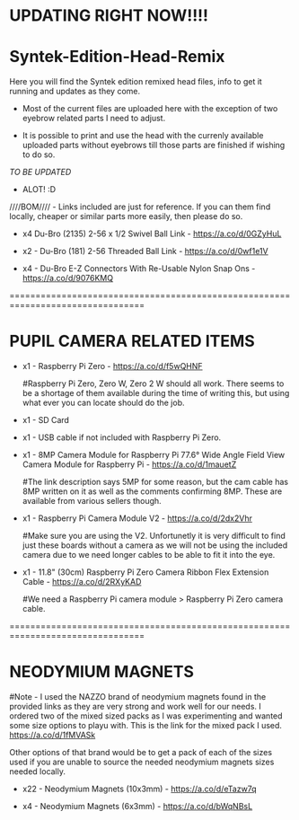 
UPDATING RIGHT NOW!!!!
=

# Syntek-Edition-Head-Remix
Here you will find the Syntek edition remixed head files, info to get it running and updates as they come.

- Most of the current files are uploaded here with the exception of two eyebrow related parts I need to adjust. 

- It is possible to print and use the head with the currenly available uploaded parts without eyebrows till those parts are finished if wishing to do so. 

*TO BE UPDATED*
- ALOT! :D

////BOM//// - Links included are just for reference. If you can them find locally, cheaper or similar parts more easily, then please do so.

- x4 Du-Bro (2135) 2-56 x 1/2 Swivel Ball Link - https://a.co/d/0GZyHuL

- x2 - Du-Bro (181) 2-56 Threaded Ball Link - https://a.co/d/0wf1e1V

- x4 - Du-Bro E-Z Connectors With Re-Usable Nylon Snap Ons - https://a.co/d/9076KMQ

================================================================================

PUPIL CAMERA RELATED ITEMS
=

- x1 - Raspberry Pi Zero - https://a.co/d/f5wQHNF

  #Raspberry Pi Zero, Zero W, Zero 2 W should all work. There seems to be a shortage of them available during the time of writing this, but using what ever     you can locate should do the job.

- x1 - SD Card

- x1 - USB cable if not included with Raspberry Pi Zero. 

- x1 - 8MP Camera Module for Raspberry Pi 77.6° Wide Angle Field View Camera Module for Raspberry Pi - https://a.co/d/1mauetZ 

  #The link description says 5MP for some reason, but the cam cable has 8MP written on it as well as the comments confirming 8MP. These are available from     various sellers though. 

- x1 - Raspberry Pi Camera Module V2 - https://a.co/d/2dx2Vhr

  #Make sure you are using the V2. Unfortunetly it is very difficult to find just these boards without a camera as we will not be using the included camera     due to we need longer cables to be able to fit it into the eye. 

- x1 - 11.8" (30cm) Raspberry Pi Zero Camera Ribbon Flex Extension Cable - https://a.co/d/2RXyKAD

  #We need a Raspberry Pi camera module > Raspberry Pi Zero camera cable.

================================================================================

NEODYMIUM MAGNETS
=

#Note - I used the NAZZO brand of neodymium magnets found in the provided links as they are very strong and work well for our needs. I ordered two of the mixed sized packs as I was experimenting and wanted some size options to playu with. This is the link for the mixed pack I used. https://a.co/d/1fMVASk

Other options of that brand would be to get a pack of each of the sizes used if you are unable to source the needed neodymium magnets sizes needed locally.

- x22 - Neodymium Magnets (10x3mm) - https://a.co/d/eTazw7q

- x4 - Neodymium Magnets (6x3mm) - https://a.co/d/bWqNBsL
